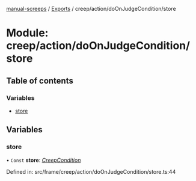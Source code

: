 [manual-screeps](../README.md) / [Exports](../modules.md) / creep/action/doOnJudgeCondition/store

# Module: creep/action/doOnJudgeCondition/store

## Table of contents

### Variables

- [store](creep_action_doonjudgecondition_store.md#store)

## Variables

### store

• `Const` **store**: [*CreepCondition*](../interfaces/creep_action_doonjudgecondition.creepcondition.md)

Defined in: src/frame/creep/action/doOnJudgeCondition/store.ts:44
